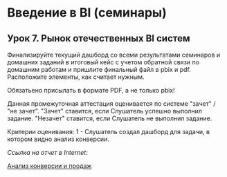 # Введение в BI (семинары)

## Урок 7. Рынок отечественных BI систем

Финализируйте текущий дашборд со всеми результатами семинаров и домашних заданий в итоговый кейс с учетом обратной связи по домашним работам и пришлите финальный файл в pbix и pdf.
Расположите элементы, как считает нужным.

Обязатьено присылать в формате PDF, а не только pbix!

Данная промежуточная аттестация оценивается по системе "зачет" / "не зачет".
"Зачет" ставится, если Слушатель успешно выполнил задание.
"Незачет" ставится, если Слушатель не выполнил задание.

Критерии оценивания:
1 - Слушатель создал дашборд для задачи, в котором видно анализ конверсии.

*Ссылка на отчет в Internet:*  

[Анализ конверсии и продаж](https://app.powerbi.com/view?r=eyJrIjoiZDkyZWJkNGMtODQzZC00NDIyLTllODYtOWJmMTE5NGRkN2IyIiwidCI6IjBlNjFkNTA3LTgyYzEtNGJlZC05ODg2LTUxZmE1ZjBkNDQ0MCIsImMiOjl9 "Конверсии и продажи") 